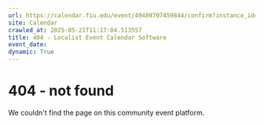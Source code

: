 ```yaml
---
url: https://calendar.fiu.edu/event/49489707459844/confirm?instance_id=49489707489555&return=https%3A%2F%2Fcalendar.fiu.edu%2Fcalendar%3Fevent_types%255B%255D%3D127590
site: Calendar
crawled_at: 2025-05-21T11:17:04.513557
title: 404 - Localist Event Calendar Software
event_date: 
dynamic: True
---
```


# 404 - not found
We couldn't find the page on this community event platform.

